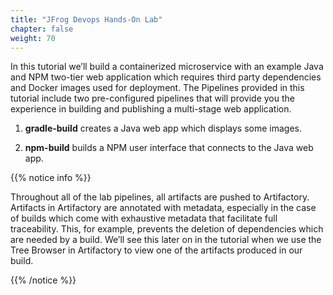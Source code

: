 ```yaml
---
title: "JFrog Devops Hands-On Lab"
chapter: false
weight: 70
---
```


In this tutorial we’ll build a containerized microservice with an example Java and NPM two-tier web application which requires third party dependencies and Docker images used for deployment.
The Pipelines provided in this tutorial include two pre-configured pipelines that will provide you the experience in building and publishing a multi-stage web application.

1. **gradle-build** creates a Java web app which displays some images.

2. **npm-build** builds a NPM user interface that connects to the Java web app.


{{% notice info %}}
<p style='text-align: left;'>
Throughout all of the lab pipelines, all artifacts are pushed to Artifactory. Artifacts in Artifactory are annotated with metadata, especially in the case of builds which come with exhaustive metadata that facilitate full traceability. This, for example, prevents the deletion of dependencies which are needed by a build. We’ll see this later on in the tutorial when we use the Tree Browser in Artifactory to view one of the artifacts produced in our build.
</p>
{{% /notice %}}





